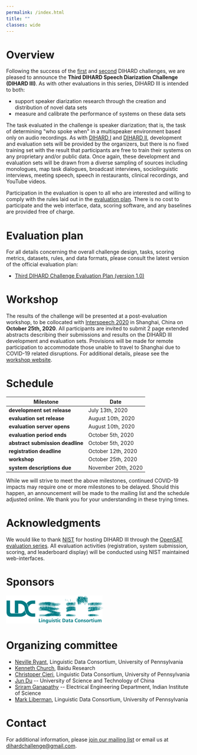 ```yaml
---
permalink: /index.html
title: ""
classes: wide
---
```



# Overview
Following the success of the [first](https://dihardchallenge.github.io/dihard1) and [second](https://dihardchallenge.github.io/dihard2) DIHARD 
challenges, we are pleased to announce the **Third DIHARD Speech Diarization
Challenge (DIHARD III)**. As with other evaluations in this series,
DIHARD III is intended to both:

* support speaker diarization research through the creation and distribution
  of novel data sets
* measure and calibrate the performance of systems on these data sets

The task evaluated in the challenge is speaker diarization; that is, the
task of determining "who spoke when" in a multispeaker environment based
only on audio recordings. As with [DIHARD I](https://dihardchallenge.github.io/dihard1) and [DIHARD II](https://dihardchallenge.github.io/dihard2),
development and evaluation sets will be provided by the organizers, but
there is no fixed training set with the result that participants are free to
train their systems on any proprietary and/or public data. Once again, these
development and evaluation sets will be drawn from a diverse sampling of
sources including monologues, map task dialogues, broadcast interviews,
sociolinguistic interviews, meeting speech, speech in restaurants, clinical
recordings, and YouTube videos.
  
Participation in the evaluation is open to all who are interested and
willing to comply with the rules laid out in the [evaluation plan](#plan). There is
no cost to participate and the web interface, data, scoring software, and
any baselines are provided free of charge.

# <a name="plan"></a>Evaluation plan
For all details concerning the overall challenge design, tasks, scoring metrics, datasets, rules, and data formats, please consult the latest version of the official evaluation plan:

* [Third DIHARD Challenge Evaluation Plan (version 1.0)](docs/third_dihard_eval_plan_v1.0.pdf)


# Workshop
The results of the challenge will be presented at a post-evaluation workshop,
to be collocated with [Interspeech 2020](http://www.interspeech2020.org/) in
Shanghai, China on **October 25th, 2020**. All participants are invited to
submit 2 page extended abstracts describing their submissions and results on
the DIHARD III development and evaluation sets. Provisions will be made for
remote participation to accommodate those unable to travel to Shanghai due to
COVID-19 related disruptions. For additional details, please see the
[workshop website](https://dihardchallenge.github.io/dihard3workshop/).


# Schedule

| **Milestone**                      |  **Date**             |
| ---------------------------------- | --------------------- |
| **development set release**        |  July 13th, 2020       |
| **evaluation set release**         |  August 10th, 2020      |
| **evaluation server opens**        |  August 10th, 2020      |
| **evaluation period ends**         |  October 5th, 2020    |
| **abstract submission deadline**   |  October 5th, 2020    |
| **registration deadline**          |  October 12th, 2020    |
| **workshop**                       |  October 25th, 2020 |
| **system descriptions due**        |  November 20th, 2020   |

While we will strive to meet the above milestones, continued COVID-19
impacts may require one or more milestones to be delayed.  Should this
happen, an announcement will be made to the mailing list and the schedule
adjusted online.  We thank you for your understanding in these trying times.


# Acknowledgments

We would like to thank [NIST](https://www.nist.gov/) for hosting DIHARD III
through the [OpenSAT evaluation series](https://www.nist.gov/itl/iad/mig/opensat). All evaluation activities (registration, system submission, scoring,
and leaderboard display) will be conducted using NIST maintained
web-interfaces.


# Sponsors
[![](images/LDClogo.png)](https://www.ldc.upenn.edu/)


# Organizing committee

* [Neville Ryant](https://scholar.google.com/citations?user=bckldv8AAAAJ&hl=en), Linguistic Data Consortium, University of Pennsylvania
* [Kenneth Church](http://research.baidu.com/People/index-view?id=115), Baidu Research
* [Christoper Cieri](https://www.ldc.upenn.edu/staff/christopher-cieri), Linguistic Data Consortium, University of Pennsylvania
* [Jun Du](http://staff.ustc.edu.cn/~jundu/)  --  University of Science and Technology of China
* [Sriram Ganapathy](http://www.leap.ee.iisc.ac.in/sriram/)  --  Electrical Engineering Department, Indian Institute of Science
* [Mark Liberman](https://www.ling.upenn.edu/~myl/), Linguistic Data Consortium, University of Pennsylvania


# Contact
For additional information, please [join our mailing list](https://groups.google.com/forum/#!forum/dihard) or email us at [dihardchallenge@gmail.com](mailto:dihardchallenge@gmail.com).


